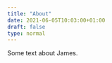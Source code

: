 ```yaml
---
title: "About"
date: 2021-06-05T10:03:00+01:00
draft: false
type: normal
---
```

Some text about James.

